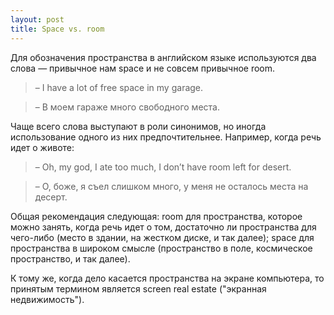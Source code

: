 ```yaml
---
layout: post
title: Space vs. room
---
```

Для обозначения пространства в английском языке используются два слова — привычное нам space и не совсем привычное room.

<blockquote>
– I have a lot of free space in my garage.
</blockquote>
<blockquote>
– В моем гараже много свободного места.
</blockquote>

Чаще всего слова выступают в роли синонимов, но иногда использование одного из них предпочтительнее. Например, когда речь идет о животе:

<blockquote>
– Oh, my god, I ate too much, I don’t have room left for desert.
</blockquote>
<blockquote>
– О, боже, я съел слишком много, у меня не осталось места на десерт.
</blockquote>

Общая рекомендация следующая: room для пространства, которое можно занять, когда речь идет о том, достаточно ли пространства для чего-либо (место в здании, на жестком диске, и так далее); space для пространства в широком смысле (пространство в поле, космическое пространство, и так далее).

К тому же, когда дело касается пространства на экране компьютера, то принятым термином является screen real estate ("экранная недвижимость").
